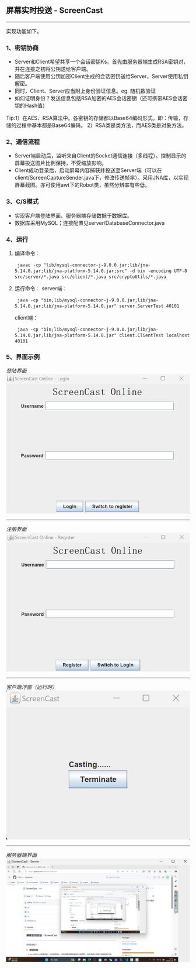 ## 屏幕实时投送 - ScreenCast
------------
实现功能如下。
### 1、密钥协商

- Server和Client希望共享一个会话密钥Ks。首先由服务器端生成RSA密钥对，并在连接之初将公钥送给客户端。
- 随后客户端使用公钥加密Client生成的会话密钥送给Server，Server使用私钥解密。
- 同时，Client、Server应当附上身份验证信息。eg. 随机数验证
- 如何证明身份？发送信息包括RSA加密的AES会话密钥（还可携带AES会话密钥的Hash值）

Tip:1）在AES、RSA算法中。各密钥的存储都以Base64编码形式。即：传输，存储的过程中基本都是Base64编码。
    2）RSA类是类方法，而AES类是对象方法。

### 2、通信流程
- Server端启动后，监听来自Client的Socket通信连接（多线程）。控制显示的屏幕投送图片比例保持，不受缩放影响。
- Client成功登录后，启动屏幕内容捕获并投送至Server端（可以在client/ScreenCaptureSender.java下，修改传送帧率）。采用JNA库，以实现屏幕截图。亦可使用awt下的Robot类，虽然分辨率有些低。

### 3、C/S模式
- 实现客户端登陆界面、服务器端存储数据于数据库。
- 数据库采用MySQL；连接配置见server/DatabaseConnector.java

### 4、运行
1. 编译命令：
   
        javac -cp "lib/mysql-connector-j-9.0.0.jar;lib/jna-5.14.0.jar;lib/jna-platform-5.14.0.jar;src" -d bin -encoding UTF-8 src/server/*.java src/client/*.java src/cryptoUtils/*.java

2. 运行命令：
    server端：

        java -cp "bin;lib/mysql-connector-j-9.0.0.jar;lib/jna-5.14.0.jar;lib/jna-platform-5.14.0.jar" server.ServerTest 40101
    client端：

        java -cp "bin;lib/mysql-connector-j-9.0.0.jar;lib/jna-5.14.0.jar;lib/jna-platform-5.14.0.jar" client.ClientTest localhost 40101

### 5、界面示例
*登陆界面*
![登陆界面](examples/登陆界面-示例.png "登录界面")

---
*注册界面*
![注册界面](examples/注册界面-示例.png "注册界面")

---
*客户端浮窗（运行时）*
![客户端浮窗](examples/客户端浮窗-示例.png "客户端浮窗")

---
*服务器端界面*
![服务器端界面](examples/屏幕投送-示例.png "Server界面")
